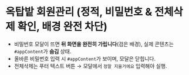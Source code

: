 # 옥탑밭 회원관리 (정적, 비밀번호 & 전체삭제 확인, 배경 완전 차단)
- 비밀번호 모달이 뜨면 **뒤 화면을 완전히 가립니다**(검은 배경), 실제 콘텐츠는 `#appContent`가 **숨김** 상태.
- 올바른 비밀번호 입력 시 `#appContent`가 보이며, 모달은 닫힙니다.
- 전체삭제는 푸터 텍스트 버튼 → 모달에서 `정말 지울거에요` 입력해야 실행.
